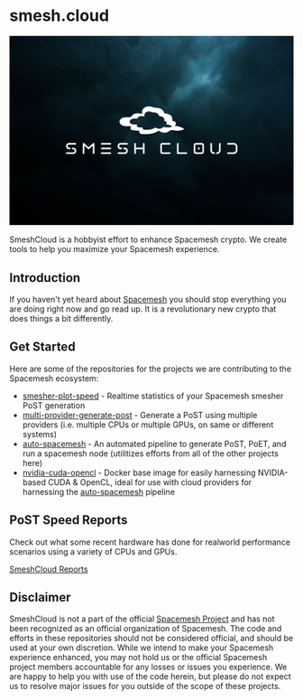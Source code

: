 # smesh.cloud

![SmeshCloud Logo](/profile/smeshcloud-logo1.png)

SmeshCloud is a hobbyist effort to enhance Spacemesh crypto. We create tools to help you maximize your Spacemesh experience.

## Introduction

If you haven't yet heard about [Spacemesh](https://spacemesh.io) you should stop everything you are doing right now and go read up. It is a revolutionary new crypto that does things a bit differently.

## Get Started

Here are some of the repositories for the projects we are contributing to the Spacemesh ecosystem:
* [smesher-plot-speed](https://github.com/smeshcloud/smesher-plot-speed) - Realtime statistics of your Spacemesh smesher PoST generation
* [multi-provider-generate-post](https://github.com/smeshcloud/multi-provider-generate-post) - Generate a PoST using multiple providers (i.e. multiple CPUs or multiple GPUs, on same or different systems)
* [auto-spacemesh](https://github.com/smeshcloud/auto-spacemesh) - An automated pipeline to generate PoST, PoET, and run a spacemesh node (utilitizes efforts from all of the other projects here)
* [nvidia-cuda-opencl](https://github.com/smeshcloud/nvidia-cuda-opencl) - Docker base image for easily harnessing NVIDIA-based CUDA & OpenCL, ideal for use with cloud providers for harnessing the [auto-spacemesh](https://github.com/smeshcloud/auto-spacemesh) pipeline

## PoST Speed Reports

Check out what some recent hardware has done for realworld performance scenarios using a variety of CPUs and GPUs.

[SmeshCloud Reports](https://reports.smesh.cloud)

## Disclaimer

SmeshCloud is not a part of the official [Spacemesh Project](https://github.com/spacemeshos) and has not been recognized as an official organization of Spacemesh. The code and efforts in these repositories should not be considered official, and should be used at your own discretion. While we intend to make your Spacemesh experience enhanced, you may not hold us or the official Spacemesh project members accountable for any losses or issues you experience. We are happy to help you with use of the code herein, but please do not expect us to resolve major issues for you outside of the scope of these projects.
